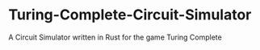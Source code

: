 # Turing-Complete-Circuit-Simulator
A Circuit Simulator written in Rust for the game Turing Complete
